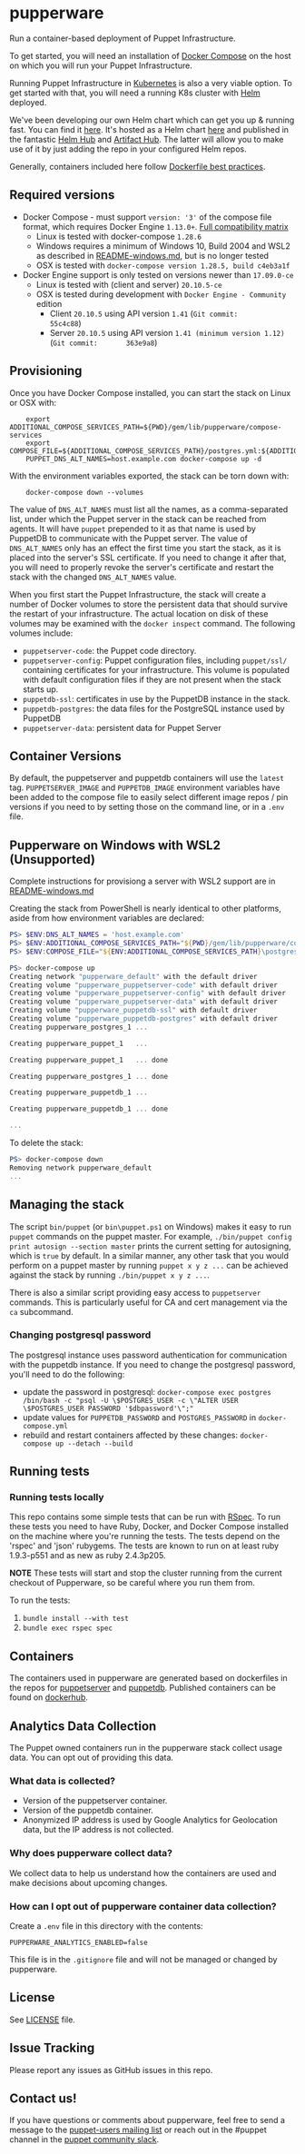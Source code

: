 
# pupperware

Run a container-based deployment of Puppet Infrastructure.

To get started, you will need an installation of
[Docker Compose](https://docs.docker.com/compose/install/) on the host on
which you will run your Puppet Infrastructure.

Running Puppet Infrastructure in [Kubernetes](https://kubernetes.io/) is also a very viable option. To get started with that, you will need a running K8s cluster with [Helm](https://helm.sh/) deployed.

We've been developing our own Helm chart which can get you up & running fast. You can find it [here](https://github.com/puppetlabs/puppetserver-helm-chart). It's hosted as a Helm chart [here](https://puppetlabs.github.io/puppetserver-helm-chart) and published in the fantastic [Helm Hub](https://hub.helm.sh/charts/puppet/puppetserver-helm-chart) and [Artifact Hub](https://artifacthub.io/package/chart/puppetserver/puppetserver-helm-chart). The latter will allow you to make use of it by just adding the repo in your configured Helm repos.

Generally, containers included here follow [Dockerfile best practices](./README_Dockerfile.md).

## Required versions

* Docker Compose - must support `version: '3'` of the compose file format, which requires Docker Engine `1.13.0+`. [Full compatibility matrix](https://docs.docker.com/compose/compose-file/compose-versioning/)
  * Linux is tested with docker-compose `1.28.6`
  * Windows requires a minimum of Windows 10, Build 2004 and WSL2 as described in [README-windows.md](./README-windows.md), but is no longer tested
  * OSX is tested with `docker-compose version 1.28.5, build c4eb3a1f`
* Docker Engine support is only tested on versions newer than `17.09.0-ce`
  * Linux is tested with (client and server) `20.10.5-ce`
  * OSX is tested during development with `Docker Engine - Community` edition
      - Client `20.10.5` using API version `1.41` (`Git commit:        55c4c88`)
      - Server `20.10.5` using API version `1.41 (minimum version 1.12)` (`Git commit:       363e9a8`)

## Provisioning

Once you have Docker Compose installed, you can start the stack on Linux or OSX with:
```
    export ADDITIONAL_COMPOSE_SERVICES_PATH=${PWD}/gem/lib/pupperware/compose-services
    export COMPOSE_FILE=${ADDITIONAL_COMPOSE_SERVICES_PATH}/postgres.yml:${ADDITIONAL_COMPOSE_SERVICES_PATH}/puppetdb.yml:${ADDITIONAL_COMPOSE_SERVICES_PATH}/puppet.yml
    PUPPET_DNS_ALT_NAMES=host.example.com docker-compose up -d
```

With the environment variables exported, the stack can be torn down with:
```
    docker-compose down --volumes
```

The value of `DNS_ALT_NAMES` must list all the names, as a comma-separated
list, under which the Puppet server in the stack can be reached from
agents. It will have `puppet` prepended to it as that
name is used by PuppetDB to communicate with the Puppet server. The value of
`DNS_ALT_NAMES` only has an effect the first time you start the stack, as it
is placed into the server's SSL certificate. If you need to change it after
that, you will need to properly revoke the server's certificate and restart
the stack with the changed `DNS_ALT_NAMES` value.

When you first start the Puppet Infrastructure, the stack will create a number of Docker volumes to store the persistent data that should survive the restart of your infrastructure. The actual location on disk of these volumes may be examined with the `docker inspect` command. The following volumes include:

* `puppetserver-code`: the Puppet code directory.
* `puppetserver-config`: Puppet configuration files, including `puppet/ssl/` containing certificates for your infrastructure. This volume is populated with default configuration files if they are not present when the stack starts
up.
* `puppetdb-ssl`: certificates in use by the PuppetDB instance in the
  stack.
* `puppetdb-postgres`: the data files for the PostgreSQL instance used by
PuppetDB
* `puppetserver-data`: persistent data for Puppet Server

## Container Versions

By default, the puppetserver and puppetdb containers will use the `latest` tag.
`PUPPETSERVER_IMAGE` and `PUPPETDB_IMAGE` environment variables have been
added to the compose file to easily select different image repos / pin versions if you need to by setting those
on the command line, or in a `.env` file.

## Pupperware on Windows with WSL2 (Unsupported)

Complete instructions for provisiong a server with WSL2 support are in [README-windows.md](./README-windows.md)

Creating the stack from PowerShell is nearly identical to other platforms, aside from how environment variables are declared:

``` powershell
PS> $ENV:DNS_ALT_NAMES = 'host.example.com'
PS> $ENV:ADDITIONAL_COMPOSE_SERVICES_PATH="${PWD}/gem/lib/pupperware/compose-services"
PS> $ENV:COMPOSE_FILE="${ENV:ADDITIONAL_COMPOSE_SERVICES_PATH}\postgres.yml;${ENV:ADDITIONAL_COMPOSE_SERVICES_PATH}\puppetdb.yml;${ENV:ADDITIONAL_COMPOSE_SERVICES_PATH}\puppet.yml"

PS> docker-compose up
Creating network "pupperware_default" with the default driver
Creating volume "pupperware_puppetserver-code" with default driver
Creating volume "pupperware_puppetserver-config" with default driver
Creating volume "pupperware_puppetserver-data" with default driver
Creating volume "pupperware_puppetdb-ssl" with default driver
Creating volume "pupperware_puppetdb-postgres" with default driver
Creating pupperware_postgres_1 ...

Creating pupperware_puppet_1   ...

Creating pupperware_puppet_1   ... done

Creating pupperware_postgres_1 ... done

Creating pupperware_puppetdb_1 ...

Creating pupperware_puppetdb_1 ... done

...
```

To delete the stack:

``` powershell
PS> docker-compose down
Removing network pupperware_default
...
```

## Managing the stack

The script `bin/puppet` (or `bin\puppet.ps1` on Windows) makes it easy to run `puppet` commands on the
puppet master. For example, `./bin/puppet config print autosign --section
master` prints the current setting for autosigning, which is `true` by
default. In a similar manner, any other task that you would perform on a
puppet master by running `puppet x y z ...` can be achieved against the
stack by running `./bin/puppet x y z ...`.

There is also a similar script providing easy access to `puppetserver` commands. This is particularly
useful for CA and cert management via the `ca` subcommand.

### Changing postgresql password

The postgresql instance uses password authentication for communication with the
puppetdb instance. If you need to change the postgresql password, you'll need to
do the following:
* update the password in postgresql: `docker-compose exec postgres /bin/bash -c "psql -U \$POSTGRES_USER -c \"ALTER USER \$POSTGRES_USER PASSWORD '$dbpassword'\";"`
* update values for `PUPPETDB_PASSWORD` and `POSTGRES_PASSWORD` in `docker-compose.yml`
* rebuild and restart containers affected by these changes: `docker-compose up --detach --build`

## Running tests

### Running tests locally
This repo contains some simple tests that can be run with [RSpec](http://rspec.info).
To run these tests you need to have Ruby, Docker, and Docker Compose installed on the
machine where you're running the tests. The tests depend on the 'rspec' and 'json'
rubygems. The tests are known to run on at least ruby 1.9.3-p551 and as new as
ruby 2.4.3p205.

**NOTE** These tests will start and stop the cluster
running from the current checkout of Pupperware, so be careful where you run them
from.

To run the tests:
1. `bundle install --with test`
2. `bundle exec rspec spec`

## Containers

The containers used in pupperware are generated based on dockerfiles in the
repos for [puppetserver](https://github.com/puppetlabs/puppetserver/tree/master/docker)
and [puppetdb](https://github.com/puppetlabs/puppetdb/tree/master/docker).
Published containers can be found on [dockerhub](https://hub.docker.com/u/puppet).

## Analytics Data Collection

The Puppet owned containers run in the pupperware stack collect usage data. You can opt out of providing this data.

### What data is collected?
* Version of the puppetserver container.
* Version of the puppetdb container.
* Anonymized IP address is used by Google Analytics for Geolocation data, but the IP address is not collected.

### Why does pupperware collect data?

We collect data to help us understand how the containers are used and make decisions about upcoming changes.

### How can I opt out of pupperware container data collection?

Create a `.env` file in this directory with the contents:

```
PUPPERWARE_ANALYTICS_ENABLED=false
```

This file is in the `.gitignore` file and will not be managed or changed by pupperware.

## License

See [LICENSE](LICENSE) file.

## Issue Tracking

Please report any issues as GitHub issues in this repo.

## Contact us!

If you have questions or comments about pupperware, feel free to send a message
to the [puppet-users mailing list](https://groups.google.com/forum/#!forum/puppet-users)
or reach out in the #puppet channel in the [puppet community slack](https://slack.puppet.com/).
